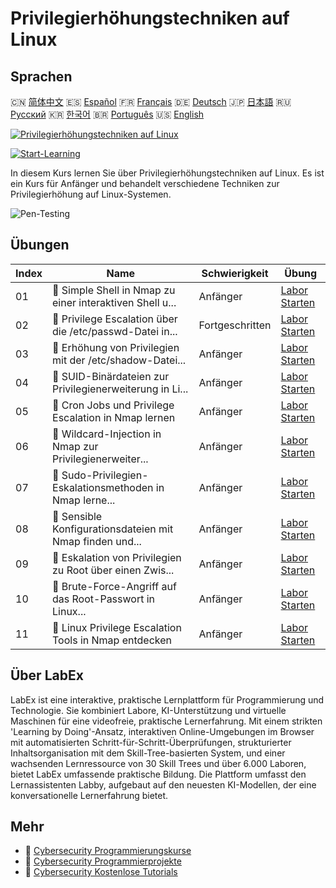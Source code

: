 # Privilegierhöhungstechniken auf Linux

## Sprachen

🇨🇳 [简体中文](README_zh.md) 🇪🇸 [Español](README_es.md) 🇫🇷 [Français](README_fr.md) 🇩🇪 [Deutsch](README_de.md) 🇯🇵 [日本語](README_ja.md) 🇷🇺 [Русский](README_ru.md) 🇰🇷 [한국어](README_ko.md) 🇧🇷 [Português](README_pt.md) 🇺🇸 [English](README.md) 

[![Privilegierhöhungstechniken auf Linux](https://cover-creator.labex.io/privilege-escalation-techniques-on-linux.png?lang=de)](https://labex.io/de/courses/privilege-escalation-techniques-on-linux)

[![Start-Learning](https://img.shields.io/badge/Start-Learning-whitesmoke?style=for-the-badge)](https://labex.io/de/courses/privilege-escalation-techniques-on-linux)

In diesem Kurs lernen Sie über Privilegierhöhungstechniken auf Linux. Es ist ein Kurs für Anfänger und behandelt verschiedene Techniken zur Privilegierhöhung auf Linux-Systemen.

![Pen-Testing](https://img.shields.io/badge/Pen-Testing-whitesmoke?style=for-the-badge&logo=pen-testing)


## Übungen

|   Index | Name                                                      | Schwierigkeit   | Übung                                                                                                                                                     |
|---------|-----------------------------------------------------------|-----------------|-----------------------------------------------------------------------------------------------------------------------------------------------------------|
|      01 | 📖  Simple Shell in Nmap zu einer interaktiven Shell u... | Anfänger        | <a target='_blank' href='https://labex.io/de/tutorials/upgrade-simple-shell-to-interactive-shell-in-nmap-416148'>Labor Starten</a>                        |
|      02 | 📖  Privilege Escalation über die /etc/passwd-Datei in... | Fortgeschritten | <a target='_blank' href='https://labex.io/de/tutorials/explore-privilege-escalation-via-etc-passwd-file-in-nmap-416141'>Labor Starten</a>                 |
|      03 | 📖  Erhöhung von Privilegien mit der /etc/shadow-Datei... | Anfänger        | <a target='_blank' href='https://labex.io/de/tutorials/escalate-privileges-using-etc-shadow-file-in-linux-416142'>Labor Starten</a>                       |
|      04 | 📖  SUID-Binärdateien zur Privilegienerweiterung in Li... | Anfänger        | <a target='_blank' href='https://labex.io/de/tutorials/nmap-exploit-suid-binaries-for-privilege-escalation-in-linux-416147'>Labor Starten</a>             |
|      05 | 📖  Cron Jobs und Privilege Escalation in Nmap lernen     | Anfänger        | <a target='_blank' href='https://labex.io/de/tutorials/learn-cron-jobs-and-privilege-escalation-in-nmap-416140'>Labor Starten</a>                         |
|      06 | 📖  Wildcard-Injection in Nmap zur Privilegienerweiter... | Anfänger        | <a target='_blank' href='https://labex.io/de/tutorials/perform-wildcard-injection-in-nmap-for-privilege-escalation-416144'>Labor Starten</a>              |
|      07 | 📖  Sudo-Privilegien-Eskalationsmethoden in Nmap lerne... | Anfänger        | <a target='_blank' href='https://labex.io/de/tutorials/learn-sudo-privilege-escalation-methods-in-nmap-416145'>Labor Starten</a>                          |
|      08 | 📖  Sensible Konfigurationsdateien mit Nmap finden und... | Anfänger        | <a target='_blank' href='https://labex.io/de/tutorials/find-and-exploit-sensitive-config-files-for-privilege-escalation-in-nmap-416138'>Labor Starten</a> |
|      09 | 📖  Eskalation von Privilegien zu Root über einen Zwis... | Anfänger        | <a target='_blank' href='https://labex.io/de/tutorials/nmap-escalate-privileges-to-root-via-intermediate-user-in-nmap-416146'>Labor Starten</a>           |
|      10 | 📖  Brute-Force-Angriff auf das Root-Passwort in Linux... | Anfänger        | <a target='_blank' href='https://labex.io/de/tutorials/brute-force-root-password-in-linux-with-sucrack-and-hydra-416139'>Labor Starten</a>                |
|      11 | 📖  Linux Privilege Escalation Tools in Nmap entdecken    | Anfänger        | <a target='_blank' href='https://labex.io/de/tutorials/explore-linux-privilege-escalation-tools-in-nmap-416143'>Labor Starten</a>                         |

## Über LabEx

LabEx ist eine interaktive, praktische Lernplattform für Programmierung und Technologie. Sie kombiniert Labore, KI-Unterstützung und virtuelle Maschinen für eine videofreie, praktische Lernerfahrung. Mit einem strikten 'Learning by Doing'-Ansatz, interaktiven Online-Umgebungen im Browser mit automatisierten Schritt-für-Schritt-Überprüfungen, strukturierter Inhaltsorganisation mit dem Skill-Tree-basierten System, und einer wachsenden Lernressource von 30 Skill Trees und über 6.000 Laboren, bietet LabEx umfassende praktische Bildung. Die Plattform umfasst den Lernassistenten Labby, aufgebaut auf den neuesten KI-Modellen, der eine konversationelle Lernerfahrung bietet.

## Mehr

- 🔗 [Cybersecurity Programmierungskurse](https://github.com/labex-labs/awesome-programming-courses)
- 🔗 [Cybersecurity Programmierprojekte](https://github.com/labex-labs/awesome-programming-projects)
- 🔗 [Cybersecurity Kostenlose Tutorials](https://github.com/labex-labs/cybersecurity-free-tutorials)

